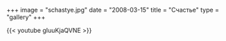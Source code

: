 +++
image = "schastye.jpg"
date = "2008-03-15"
title = "Cчастье"
type = "gallery"
+++

{{< youtube gIuuKjaQVNE >}}